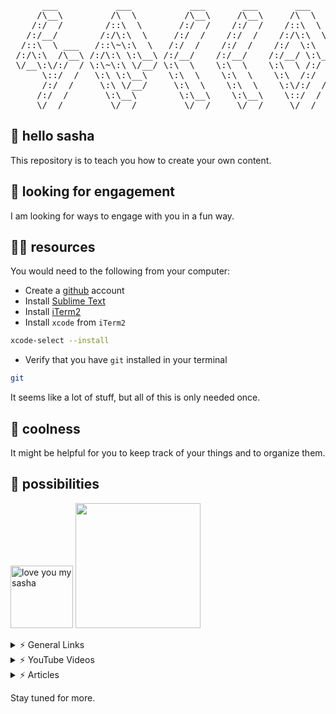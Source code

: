 <pre>
      ___           ___           ___       ___       ___     
     /\__\         /\  \         /\__\     /\__\     /\  \    
    /:/  /        /::\  \       /:/  /    /:/  /    /::\  \   
   /:/__/        /:/\:\  \     /:/  /    /:/  /    /:/\:\  \  
  /::\  \ ___   /::\~\:\  \   /:/  /    /:/  /    /:/  \:\  \ 
 /:/\:\  /\__\ /:/\:\ \:\__\ /:/__/    /:/__/    /:/__/ \:\__\
 \/__\:\/:/  / \:\~\:\ \/__/ \:\  \    \:\  \    \:\  \ /:/  /
      \::/  /   \:\ \:\__\    \:\  \    \:\  \    \:\  /:/  / 
      /:/  /     \:\ \/__/     \:\  \    \:\  \    \:\/:/  /  
     /:/  /       \:\__\        \:\__\    \:\__\    \::/  /   
     \/__/         \/__/         \/__/     \/__/     \/__/    
</pre>

## 👋 hello sasha

This repository is to teach you how to create your own content.


## 👀 looking for engagement

I am looking for ways to engage with you in a fun way.


## 🧑‍🎓 resources

You would need to the following from your computer:

- Create a 
[github](http://github.com) account
- Install 
[Sublime Text](https://www.sublimetext.com/download_thanks?target=mac)
- Install 
[iTerm2](https://iterm2.com)
- Install `xcode` from `iTerm2` 
```sh
xcode-select --install
```
- Verify that you have `git` installed in your terminal
```sh
git
```

It seems like a lot of stuff, but all of this is only needed once.


## 🦸 coolness

It might be helpful for you to keep track of your things and to organize them.

## 🚀 possibilities

<p>
  <img src="assets/holy.png" width="100" title="love you my sasha"/>
  <!-- <img src="assets/icon.svg" width="200" title="love you my sasha"/> -->
  <!-- <img src="assets/cats.png" width="200" title="love you my sasha"/> -->
  <img src="https://i.pinimg.com/originals/8d/4b/77/8d4b77c44b7a68c0fd609411e2c0ec3c.gif" width="200"/>
</p>


<!-- ![icon](assets/icon.svg|100) -->

<!-- ### <img alt="GIF" src="https://github.com/TheDudeThatCode/TheDudeThatCode/blob/master/Assets/hmm.gif" width="20" /> A Famous Fact/Quote:
STARTS_HERE_QUOTE_README-->
<!--ENDS_HERE_QUOTE_README-->

<!-- ### <img align ='center' src='https://media2.giphy.com/media/UQDSBzfyiBKvgFcSTw/giphy.gif?cid=ecf05e47p3cd513axbek3f56ti3jzizq8hincw20jauyyfyw&rid=giphy.gif' width ='29' /> Here's some humor for you:
<img src="https://readme-jokes.vercel.app/api" alt="Error fetching resource, Refresh again to view Jokes Card" width = '11000' />
 -->
 
<details>
<summary>⚡️ General Links</summary>
[Wordtune](https://wordtune.com)
</details>

<details>
<summary>⚡️ YouTube Videos</summary>
[Charlie Monger](https://www.youtube.com/watch?v=S15XpqbUFFA)
<br />
[David Brooks](https://www.youtube.com/watch?si=HCG_vtRDNBpgzk8U&v=-JRSLhClyvw&feature=youtu.be)
<br />
[How to write well](https://www.youtube.com/watch?v=FtkSjed0Ymc)
</details>

<details>
<summary>⚡️ Articles</summary>
[Raging Rooks](https://chessintheschools.org/the-incredible-story-of-the-8-kids-harlem-chess-players/)
<br />
</details>


Stay tuned for more.
